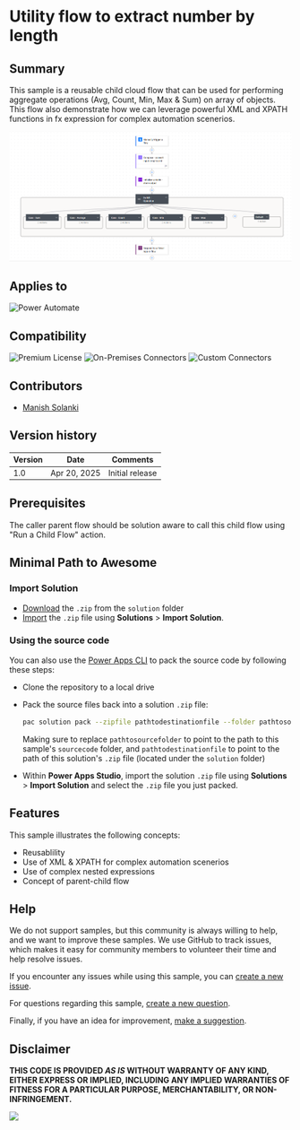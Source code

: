 # Utility flow to extract number by length

## Summary

This sample is a reusable child cloud flow that can be used for performing aggregate operations (Avg, Count, Min, Max & Sum) on array of objects. This flow also demonstrate how we can leverage powerful XML and XPATH functions in fx expression for complex automation scenerios.

![Flow overview](/samples/utility-flow-for-aggregrate-operations-on-array/assets/flow-overview.png "Flow overview")

## Applies to

![Power Automate](https://img.shields.io/badge/Power%20Automate-Yes-green "Yes")

## Compatibility

![Premium License](https://img.shields.io/badge/Premium%20License-Not%20Required-green.svg "Does not use Premium license")
![On-Premises Connectors](https://img.shields.io/badge/On--Premises%20Connectors-No-green.svg "Does not use on-premise connectors")
![Custom Connectors](https://img.shields.io/badge/Custom%20Connectors-Not%20Required-green.svg "Does not use custom connectors")

## Contributors

* [Manish Solanki](https://github.com/Solanki-Manish)

## Version history

Version|Date|Comments
-------|----|--------
1.0|Apr 20, 2025|Initial release

## Prerequisites

The caller parent flow should be solution aware to call this child flow using "Run a Child Flow" action.

## Minimal Path to Awesome

### Import Solution

* [Download](./solution/utility-flow-for-aggregrate-operations-on-array.zip) the `.zip` from the `solution` folder
* [Import](https://learn.microsoft.com/en-us/power-apps/maker/data-platform/import-update-export-solutions) the `.zip` file using **Solutions** > **Import Solution**.

### Using the source code

You can also use the [Power Apps CLI](https://docs.microsoft.com/powerapps/developer/data-platform/powerapps-cli) to pack the source code by following these steps:

* Clone the repository to a local drive
* Pack the source files back into a solution `.zip` file:

  ```bash
  pac solution pack --zipfile pathtodestinationfile --folder pathtosourcefolder --processCanvasApps
  ```

  Making sure to replace `pathtosourcefolder` to point to the path to this sample's `sourcecode` folder, and `pathtodestinationfile` to point to the path of this solution's `.zip` file (located under the `solution` folder)
* Within **Power Apps Studio**, import the solution `.zip` file using **Solutions** > **Import Solution** and select the `.zip` file you just packed.

## Features

This sample illustrates the following concepts:

* Reusablility
* Use of XML & XPATH for complex automation scenerios  
* Use of complex nested expressions
* Concept of parent-child flow

## Help

We do not support samples, but this community is always willing to help, and we want to improve these samples. We use GitHub to track issues, which makes it easy for  community members to volunteer their time and help resolve issues.

If you encounter any issues while using this sample, you can [create a new issue](https://github.com/pnp/powerapps-samples/issues/new?assignees=&labels=Needs%3A+Triage+%3Amag%3A%2Ctype%3Abug-suspected&template=bug-report.yml&sample=utility-flow-for-aggregrate-operations-on-array&authors=@Solanki-Manish&title=utility-flow-for-aggregrate-operations-on-array).

For questions regarding this sample, [create a new question](https://github.com/pnp/powerapps-samples/issues/new?assignees=&labels=Needs%3A+Triage+%3Amag%3A%2Ctype%3Abug-suspected&template=question.yml&sample=utility-flow-for-aggregrate-operations-on-array&authors=@Solanki-Manish&title=utility-flow-for-aggregrate-operations-on-array).

Finally, if you have an idea for improvement, [make a suggestion](https://github.com/pnp/powerapps-samples/issues/new?assignees=&labels=Needs%3A+Triage+%3Amag%3A%2Ctype%3Abug-suspected&template=suggestion.yml&sample=utility-flow-for-aggregrate-operations-on-array&authors=@Solanki-Manish&title=utility-flow-for-aggregrate-operations-on-array).

## Disclaimer

**THIS CODE IS PROVIDED *AS IS* WITHOUT WARRANTY OF ANY KIND, EITHER EXPRESS OR IMPLIED, INCLUDING ANY IMPLIED WARRANTIES OF FITNESS FOR A PARTICULAR PURPOSE, MERCHANTABILITY, OR NON-INFRINGEMENT.**

<img src="https://m365-visitor-stats.azurewebsites.net/powerplatform-samples/samples/utility-flow-for-aggregrate-operations-on-array" aria-hidden="true" />
